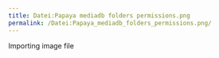 ```yaml
---
title: Datei:Papaya mediadb folders permissions.png
permalink: /Datei:Papaya_mediadb_folders_permissions.png/
---
```


Importing image file